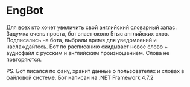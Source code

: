 # EngBot

Для всех кто хочет увеличить свой английский словарный запас.
Задумка очень проста, бот знает около 5тыс английских слов.
Подписались на бота, выбрали время для уведомлений и наслаждайтесь.
Бот по расписанию скидывает новое слово + аудиофайл с русским и английским произношением. 
Слова не повторяются.

PS. Бот писался по фану, хранит данные о пользователях и словах в файловой системе.
Бот написан на .NET Framework 4.7.2
